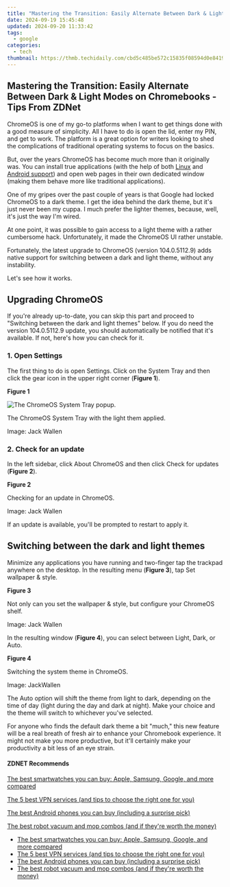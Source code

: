 ```yaml
---
title: "Mastering the Transition: Easily Alternate Between Dark & Light Modes on Chromebooks - Tips From ZDNet"
date: 2024-09-19 15:45:48
updated: 2024-09-20 11:33:42
tags:
  - google
categories:
  - tech
thumbnail: https://thmb.techidaily.com/cbd5c485be572c15835f08594d0e8419222eed6f6b3e167289dc7102ace86695.jpg
---
```


## Mastering the Transition: Easily Alternate Between Dark & Light Modes on Chromebooks - Tips From ZDNet

ChromeOS is one of my go-to platforms when I want to get things done with a good measure of simplicity. All I have to do is open the lid, enter my PIN, and get to work. The platform is a great option for writers looking to shed the complications of traditional operating systems to focus on the basics.

But, over the years ChromeOS has become much more than it originally was. You can install true applications (with the help of both [Linux](https://www.zdnet.com/article/how-to-enable-linux-on-your-chromebook-and-why-you-should/) and [Android support](https://www.zdnet.com/article/how-to-add-android-apps-to-your-chromebook/)) and open web pages in their own dedicated window (making them behave more like traditional applications).

One of my gripes over the past couple of years is that Google had locked ChromeOS to a dark theme. I get the idea behind the dark theme, but it's just never been my cuppa. I much prefer the lighter themes, because, well, it's just the way I'm wired.

At one point, it was possible to gain access to a light theme with a rather cumbersome hack. Unfortunately, it made the ChromeOS UI rather unstable.

Fortunately, the latest upgrade to ChromeOS (version 104.0.5112.9) adds native support for switching between a dark and light theme, without any instability.

Let's see how it works.

## Upgrading ChromeOS

If you're already up-to-date, you can skip this part and proceed to "Switching between the dark and light themes" below. If you do need the version 104.0.5112.9 update, you should automatically be notified that it's available. If not, here's how you can check for it.

### 1\. Open Settings

The first thing to do is open Settings. Click on the System Tray and then click the gear icon in the upper right corner (**Figure 1**).

**Figure 1**

![The ChromeOS System Tray popup.](https://www.zdnet.com/a/img/resize/e39ce930ef6edf8ae68e08269cef3293951f3b31/2022/06/22/d062f544-1070-4087-9265-ae80b627c1e0/chromeoslight1.jpg?auto=webp&width=1280)

The ChromeOS System Tray with the light them applied.

Image: Jack Wallen

### 2\. Check for an update

In the left sidebar, click About ChromeOS and then click Check for updates (**Figure 2**).

**Figure 2**

Checking for an update in ChromeOS.

Image: Jack Wallen

If an update is available, you'll be prompted to restart to apply it.

## Switching between the dark and light themes

Minimize any applications you have running and two-finger tap the trackpad anywhere on the desktop. In the resulting menu (**Figure 3**), tap Set wallpaper & style.

**Figure 3**

Not only can you set the wallpaper & style, but configure your ChromeOS shelf.

Image: Jack Wallen

In the resulting window (**Figure 4**), you can select between Light, Dark, or Auto. 

**Figure 4**

Switching the system theme in ChromeOS.

Image: JackWallen

The Auto option will shift the theme from light to dark, depending on the time of day (light during the day and dark at night). Make your choice and the theme will switch to whichever you've selected. 

For anyone who finds the default dark theme a bit "much," this new feature will be a real breath of fresh air to enhance your Chromebook experience. It might not make you more productive, but it'll certainly make your productivity a bit less of an eye strain.

#### **ZDNET** Recommends

[The best smartwatches you can buy: Apple, Samsung, Google, and more compared](https://www.zdnet.com/article/best-smartwatch/ "The best smartwatches you can buy: Apple, Samsung, Google, and more compared")

[The 5 best VPN services (and tips to choose the right one for you)](https://www.zdnet.com/article/best-vpn/ "The 5 best VPN services (and tips to choose the right one for you)")

[The best Android phones you can buy (including a surprise pick)](https://www.zdnet.com/article/best-android-phone/ "The best Android phones you can buy (including a surprise pick)")

[The best robot vacuum and mop combos (and if they're worth the money)](https://www.zdnet.com/article/best-robot-vacuum-mop/ "The best robot vacuum and mop combos (and if they're worth the money)")

* [The best smartwatches you can buy: Apple, Samsung, Google, and more compared](https://www.zdnet.com/article/best-smartwatch/ "The best smartwatches you can buy: Apple, Samsung, Google, and more compared")
* [The 5 best VPN services (and tips to choose the right one for you)](https://www.zdnet.com/article/best-vpn/ "The 5 best VPN services (and tips to choose the right one for you)")
* [The best Android phones you can buy (including a surprise pick)](https://www.zdnet.com/article/best-android-phone/ "The best Android phones you can buy (including a surprise pick)")
* [The best robot vacuum and mop combos (and if they're worth the money)](https://www.zdnet.com/article/best-robot-vacuum-mop/ "The best robot vacuum and mop combos (and if they're worth the money)")

<ins class="adsbygoogle"
     style="display:block"
     data-ad-format="autorelaxed"
     data-ad-client="ca-pub-7571918770474297"
     data-ad-slot="1223367746"></ins>



<ins class="adsbygoogle"
     style="display:block"
     data-ad-client="ca-pub-7571918770474297"
     data-ad-slot="8358498916"
     data-ad-format="auto"
     data-full-width-responsive="true"></ins>
